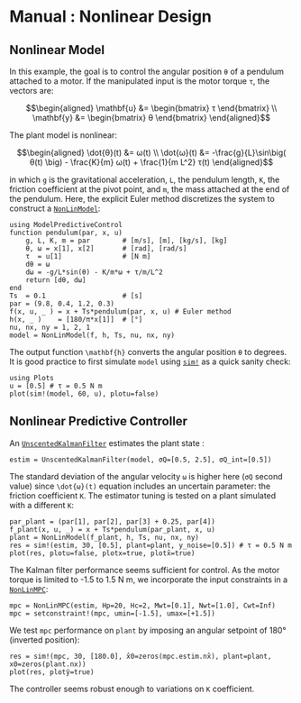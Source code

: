# Manual : Nonlinear Design

## Nonlinear Model

In this example, the goal is to control the angular position ``θ`` of a pendulum
attached to a motor. If the manipulated input is the motor torque ``τ``, the vectors
are:

```math
\begin{aligned}
    \mathbf{u} &= \begin{bmatrix} τ \end{bmatrix} \\
    \mathbf{y} &= \begin{bmatrix} θ \end{bmatrix}
\end{aligned}
```

The plant model is nonlinear:

```math
\begin{aligned}
    \dot{θ}(t) &= ω(t)                                                                    \\
    \dot{ω}(t) &= -\frac{g}{L}\sin\big( θ(t) \big) - \frac{K}{m} ω(t) + \frac{1}{m L^2} τ(t)
\end{aligned}
```

in which ``g`` is the gravitational acceleration, ``L``, the pendulum length, ``K``, the
friction coefficient at the pivot point, and ``m``, the mass attached at the end of the
pendulum. Here, the explicit Euler method discretizes the system to construct a
[`NonLinModel`](@ref):

```@example 1
using ModelPredictiveControl
function pendulum(par, x, u)
    g, L, K, m = par        # [m/s], [m], [kg/s], [kg]
    θ, ω = x[1], x[2]       # [rad], [rad/s]
    τ  = u[1]               # [N m]
    dθ = ω
    dω = -g/L*sin(θ) - K/m*ω + τ/m/L^2
    return [dθ, dω]
end
Ts  = 0.1                   # [s]
par = (9.8, 0.4, 1.2, 0.3)
f(x, u, _ ) = x + Ts*pendulum(par, x, u) # Euler method
h(x, _ )    = [180/π*x[1]]  # [°]
nu, nx, ny = 1, 2, 1
model = NonLinModel(f, h, Ts, nu, nx, ny)
```

The output function ``\mathbf{h}`` converts the angular position ``θ`` to degrees. It
is good practice to first simulate `model` using [`sim!`](@ref) as a quick sanity check:

```@example 1
using Plots
u = [0.5] # τ = 0.5 N m
plot(sim!(model, 60, u), plotu=false)
```

## Nonlinear Predictive Controller

An [`UnscentedKalmanFilter`](@ref) estimates the plant state :

```@example 1
estim = UnscentedKalmanFilter(model, σQ=[0.5, 2.5], σQ_int=[0.5])
```

The standard deviation of the angular velocity ``ω`` is higher here (`σQ` second value)
since ``\dot{ω}(t)`` equation includes an uncertain parameter: the friction coefficient
``K``. The estimator tuning is tested on a plant simulated with a different ``K``:

```@example 1
par_plant = (par[1], par[2], par[3] + 0.25, par[4])
f_plant(x, u, _) = x + Ts*pendulum(par_plant, x, u)
plant = NonLinModel(f_plant, h, Ts, nu, nx, ny)
res = sim!(estim, 30, [0.5], plant=plant, y_noise=[0.5]) # τ = 0.5 N m
plot(res, plotu=false, plotx=true, plotx̂=true)
```

The Kalman filter performance seems sufficient for control. As the motor torque is limited
to -1.5 to 1.5 N m, we incorporate the input constraints in a [`NonLinMPC`](@ref):

```@example 1
mpc = NonLinMPC(estim, Hp=20, Hc=2, Mwt=[0.1], Nwt=[1.0], Cwt=Inf)
mpc = setconstraint!(mpc, umin=[-1.5], umax=[+1.5])
```

We test `mpc` performance on `plant` by imposing an angular setpoint of 180° (inverted
position):

```@example 1
res = sim!(mpc, 30, [180.0], x̂0=zeros(mpc.estim.nx̂), plant=plant, x0=zeros(plant.nx))
plot(res, plotŷ=true)
```

The controller seems robust enough to variations on ``K`` coefficient.
